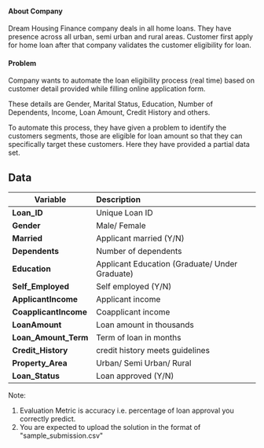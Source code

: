 #### About Company

Dream Housing Finance company deals in all home loans. They have presence across all urban, semi urban and rural areas. Customer first apply for home loan after that company validates the customer eligibility for loan.

#### Problem

Company wants to automate the loan eligibility process (real time) based on customer detail provided while filling online application form. 

These details are Gender, Marital Status, Education, Number of Dependents, Income, Loan Amount, Credit History and others. 

To automate this process, they have given a problem to identify the customers segments, those are eligible for loan amount so that they can specifically target these customers. Here they have provided a partial data set.

## Data

| **Variable**          | Description                                    |
| --------------------- | :--------------------------------------------- |
| **Loan_ID**           | Unique Loan ID                                 |
| **Gender**            | Male/ Female                                   |
| **Married**           | Applicant married (Y/N)                        |
| **Dependents**        | Number of dependents                           |
| **Education**         | Applicant Education (Graduate/ Under Graduate) |
| **Self_Employed**     | Self employed (Y/N)                            |
| **ApplicantIncome**   | Applicant income                               |
| **CoapplicantIncome** | Coapplicant income                             |
| **LoanAmount**        | Loan amount in thousands                       |
| **Loan_Amount_Term**  | Term of loan in months                         |
| **Credit_History**    | credit history meets guidelines                |
| **Property_Area**     | Urban/ Semi Urban/ Rural                       |
| **Loan_Status**       | Loan approved (Y/N)                            |

 

Note: 

1. Evaluation Metric is accuracy i.e. percentage of loan approval you correctly predict.
2. You are expected to upload the solution in the format of "sample_submission.csv"